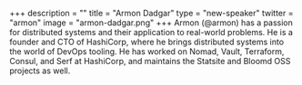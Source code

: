 +++
description = ""
title = "Armon Dadgar"
type = "new-speaker"
twitter = "armon"
image = "armon-dadgar.png"
+++
Armon (@armon) has a passion for distributed systems and their application to real-world problems. He is a founder and CTO of HashiCorp, where he brings distributed systems into the world of DevOps tooling. He has worked on Nomad, Vault, Terraform, Consul, and Serf at HashiCorp, and maintains the Statsite and Bloomd OSS projects as well.